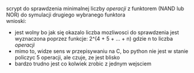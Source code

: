 scrypt do sprawdzenia minimalnej liczby _operacji_ z funktorem (NAND lub NOR) do symulacji drugiego wybranego funktora  
wnioski:  
- jest wolny bo jak się okazalo liczba mozliwosci do sprawdzenia jest wyznaczona poprzez funkcje: 2^(4 + 5 + ... + n) gdzie n to liczba _operacji_  
- mimo to, widze sens w przepisywaniu na C, bo python nie jest w stanie policzyc 5 operacji, ale czuje, ze jest blisko
- bardzo trudno jest co kolwiek zrobic z jednym wejsciem